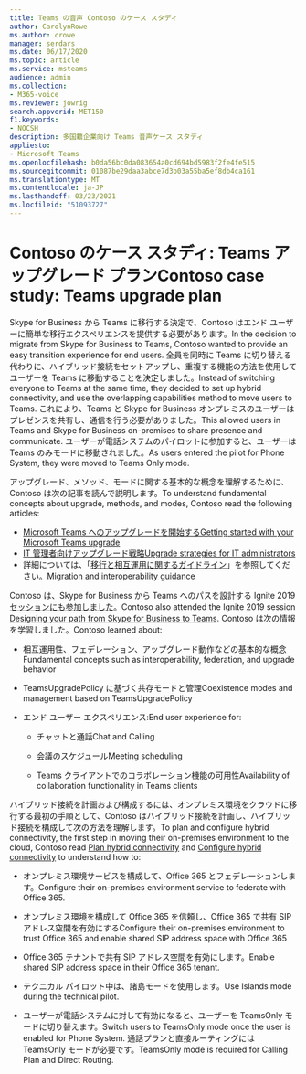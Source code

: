 ```yaml
---
title: Teams の音声 Contoso のケース スタディ
author: CarolynRowe
ms.author: crowe
manager: serdars
ms.date: 06/17/2020
ms.topic: article
ms.service: msteams
audience: admin
ms.collection:
- M365-voice
ms.reviewer: jowrig
search.appverid: MET150
f1.keywords:
- NOCSH
description: 多国籍企業向け Teams 音声ケース スタディ
appliesto:
- Microsoft Teams
ms.openlocfilehash: b0da56bc0da083654a0cd694bd5983f2fe4fe515
ms.sourcegitcommit: 01087be29daa3abce7d3b03a55ba5ef8db4ca161
ms.translationtype: MT
ms.contentlocale: ja-JP
ms.lasthandoff: 03/23/2021
ms.locfileid: "51093727"
---
```

# <a name="contoso-case-study-teams-upgrade-plan"></a><span data-ttu-id="57a9f-103">Contoso のケース スタディ: Teams アップグレード プラン</span><span class="sxs-lookup"><span data-stu-id="57a9f-103">Contoso case study: Teams upgrade plan</span></span>

<span data-ttu-id="57a9f-104">Skype for Business から Teams に移行する決定で、Contoso はエンド ユーザーに簡単な移行エクスペリエンスを提供する必要があります。</span><span class="sxs-lookup"><span data-stu-id="57a9f-104">In the decision to migrate from Skype for Business to Teams, Contoso wanted to provide an easy transition experience for end users.</span></span> <span data-ttu-id="57a9f-105">全員を同時に Teams に切り替える代わりに、ハイブリッド接続をセットアップし、重複する機能の方法を使用してユーザーを Teams に移動することを決定しました。</span><span class="sxs-lookup"><span data-stu-id="57a9f-105">Instead of switching everyone to Teams at the same time, they decided to set up hybrid connectivity, and use the overlapping capabilities method to move users to Teams.</span></span> <span data-ttu-id="57a9f-106">これにより、Teams と Skype for Business オンプレミスのユーザーはプレゼンスを共有し、通信を行う必要がありました。</span><span class="sxs-lookup"><span data-stu-id="57a9f-106">This allowed users in Teams and Skype for Business on-premises to share presence and communicate.</span></span> <span data-ttu-id="57a9f-107">ユーザーが電話システムのパイロットに参加すると、ユーザーは Teams のみモードに移動されました。</span><span class="sxs-lookup"><span data-stu-id="57a9f-107">As users entered the pilot for Phone System, they were moved to Teams Only mode.</span></span>

<span data-ttu-id="57a9f-108">アップグレード、メソッド、モードに関する基本的な概念を理解するために、Contoso は次の記事を読んで説明します。</span><span class="sxs-lookup"><span data-stu-id="57a9f-108">To understand fundamental concepts about upgrade, methods, and modes, Contoso read the following articles:</span></span>

- [<span data-ttu-id="57a9f-109">Microsoft Teams へのアップグレードを開始する</span><span class="sxs-lookup"><span data-stu-id="57a9f-109">Getting started with your Microsoft Teams upgrade</span></span>](upgrade-start-here.md)
- [<span data-ttu-id="57a9f-110">IT 管理者向けアップグレード戦略</span><span class="sxs-lookup"><span data-stu-id="57a9f-110">Upgrade strategies for IT administrators</span></span>](upgrade-to-teams-on-prem-implement.md) 
- <span data-ttu-id="57a9f-111">詳細については、「[移行と相互運用に関するガイドライン](migration-interop-guidance-for-teams-with-skype.md)」を参照してください。</span><span class="sxs-lookup"><span data-stu-id="57a9f-111">[Migration and interoperability guidance](migration-interop-guidance-for-teams-with-skype.md)</span></span>
 
<span data-ttu-id="57a9f-112">Contoso は、Skype for Business から Teams へのパスを設計する Ignite 2019 [セッションにも参加しました](https://myignite.techcommunity.microsoft.com/sessions/81820?source=sessions)。</span><span class="sxs-lookup"><span data-stu-id="57a9f-112">Contoso also attended the Ignite 2019 session [Designing your path from Skype for Business to Teams](https://myignite.techcommunity.microsoft.com/sessions/81820?source=sessions).</span></span> <span data-ttu-id="57a9f-113">Contoso は次の情報を学習しました。</span><span class="sxs-lookup"><span data-stu-id="57a9f-113">Contoso learned about:</span></span>

- <span data-ttu-id="57a9f-114">相互運用性、フェデレーション、アップグレード動作などの基本的な概念</span><span class="sxs-lookup"><span data-stu-id="57a9f-114">Fundamental concepts such as interoperability, federation, and upgrade behavior</span></span> 

- <span data-ttu-id="57a9f-115">TeamsUpgradePolicy に基づく共存モードと管理</span><span class="sxs-lookup"><span data-stu-id="57a9f-115">Coexistence modes and management based on TeamsUpgradePolicy</span></span> 

- <span data-ttu-id="57a9f-116">エンド ユーザー エクスペリエンス:</span><span class="sxs-lookup"><span data-stu-id="57a9f-116">End user experience for:</span></span> 

  - <span data-ttu-id="57a9f-117">チャットと通話</span><span class="sxs-lookup"><span data-stu-id="57a9f-117">Chat and Calling</span></span> 

  - <span data-ttu-id="57a9f-118">会議のスケジュール</span><span class="sxs-lookup"><span data-stu-id="57a9f-118">Meeting scheduling</span></span> 

  - <span data-ttu-id="57a9f-119">Teams クライアントでのコラボレーション機能の可用性</span><span class="sxs-lookup"><span data-stu-id="57a9f-119">Availability of collaboration functionality in Teams clients</span></span> 

<span data-ttu-id="57a9f-120">ハイブリッド接続を計画および構成するには、オンプレミス環境をクラウドに移行する最初の手順として、Contoso はハイブリッド[](/SkypeForBusiness/hybrid/plan-hybrid-connectivity)接続を計画し、[](/SkypeForBusiness/hybrid/configure-hybrid-connectivity)ハイブリッド接続を構成して次の方法を理解します。</span><span class="sxs-lookup"><span data-stu-id="57a9f-120">To plan and configure hybrid connectivity, the first step in moving their on-premises environment to the cloud, Contoso read [Plan hybrid connectivity](/SkypeForBusiness/hybrid/plan-hybrid-connectivity) and [Configure hybrid connectivity](/SkypeForBusiness/hybrid/configure-hybrid-connectivity) to understand how to:</span></span> 

  - <span data-ttu-id="57a9f-121">オンプレミス環境サービスを構成して、Office 365 とフェデレーションします。</span><span class="sxs-lookup"><span data-stu-id="57a9f-121">Configure their on-premises environment service to federate with Office 365.</span></span> 

  - <span data-ttu-id="57a9f-122">オンプレミス環境を構成して Office 365 を信頼し、Office 365 で共有 SIP アドレス空間を有効にする</span><span class="sxs-lookup"><span data-stu-id="57a9f-122">Configure their on-premises environment to trust Office 365 and enable shared SIP address space with Office 365</span></span> 

  - <span data-ttu-id="57a9f-123">Office 365 テナントで共有 SIP アドレス空間を有効にします。</span><span class="sxs-lookup"><span data-stu-id="57a9f-123">Enable shared SIP address space in their Office 365 tenant.</span></span>

  - <span data-ttu-id="57a9f-124">テクニカル パイロット中は、諸島モードを使用します。</span><span class="sxs-lookup"><span data-stu-id="57a9f-124">Use Islands mode during the technical pilot.</span></span>

  - <span data-ttu-id="57a9f-125">ユーザーが電話システムに対して有効になると、ユーザーを TeamsOnly モードに切り替えます。</span><span class="sxs-lookup"><span data-stu-id="57a9f-125">Switch users to TeamsOnly mode once the user is enabled for Phone System.</span></span> <span data-ttu-id="57a9f-126">通話プランと直接ルーティングには TeamsOnly モードが必要です。</span><span class="sxs-lookup"><span data-stu-id="57a9f-126">TeamsOnly mode is required for  Calling Plan and Direct Routing.</span></span>
